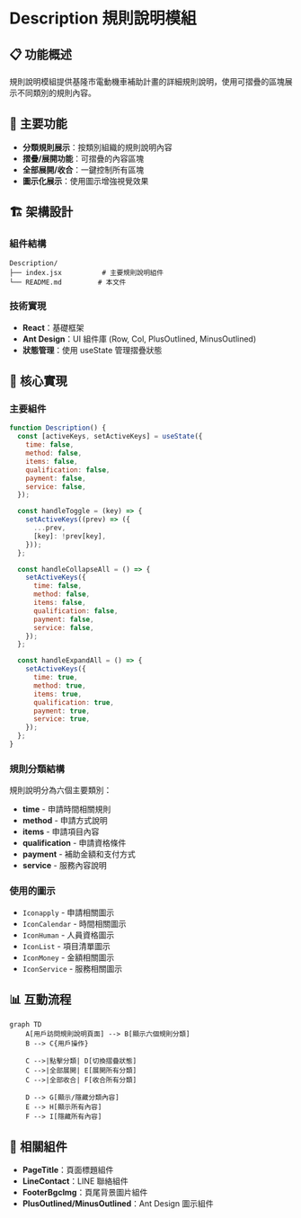 # Description 規則說明模組

## 📋 功能概述
規則說明模組提供基隆市電動機車補助計畫的詳細規則說明，使用可摺疊的區塊展示不同類別的規則內容。

## 🎯 主要功能
- **分類規則展示**：按類別組織的規則說明內容
- **摺疊/展開功能**：可摺疊的內容區塊
- **全部展開/收合**：一鍵控制所有區塊
- **圖示化展示**：使用圖示增強視覺效果

## 🏗️ 架構設計

### 組件結構
```
Description/
├── index.jsx          # 主要規則說明組件
└── README.md         # 本文件
```

### 技術實現
- **React**：基礎框架
- **Ant Design**：UI 組件庫 (Row, Col, PlusOutlined, MinusOutlined)
- **狀態管理**：使用 useState 管理摺疊狀態

## 🔧 核心實現

### 主要組件
```javascript
function Description() {
  const [activeKeys, setActiveKeys] = useState({
    time: false,
    method: false,
    items: false,
    qualification: false,
    payment: false,
    service: false,
  });

  const handleToggle = (key) => {
    setActiveKeys((prev) => ({
      ...prev,
      [key]: !prev[key],
    }));
  };

  const handleCollapseAll = () => {
    setActiveKeys({
      time: false,
      method: false,
      items: false,
      qualification: false,
      payment: false,
      service: false,
    });
  };

  const handleExpandAll = () => {
    setActiveKeys({
      time: true,
      method: true,
      items: true,
      qualification: true,
      payment: true,
      service: true,
    });
  };
}
```

### 規則分類結構
規則說明分為六個主要類別：
- **time** - 申請時間相關規則
- **method** - 申請方式說明
- **items** - 申請項目內容
- **qualification** - 申請資格條件
- **payment** - 補助金額和支付方式
- **service** - 服務內容說明

### 使用的圖示
- `Iconapply` - 申請相關圖示
- `IconCalendar` - 時間相關圖示
- `IconHuman` - 人員資格圖示
- `IconList` - 項目清單圖示
- `IconMoney` - 金額相關圖示
- `IconService` - 服務相關圖示

## 📊 互動流程

```mermaid
graph TD
    A[用戶訪問規則說明頁面] --> B[顯示六個規則分類]
    B --> C{用戶操作}

    C -->|點擊分類| D[切換摺疊狀態]
    C -->|全部展開| E[展開所有分類]
    C -->|全部收合| F[收合所有分類]

    D --> G[顯示/隱藏分類內容]
    E --> H[顯示所有內容]
    F --> I[隱藏所有內容]
```

## 🔗 相關組件
- **PageTitle**：頁面標題組件
- **LineContact**：LINE 聯絡組件
- **FooterBgcImg**：頁尾背景圖片組件
- **PlusOutlined/MinusOutlined**：Ant Design 圖示組件

